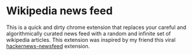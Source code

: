 # Wikipedia news feed
This is a quick and dirty chrome extension that replaces your careful and algorithmically curated news feed with a random and infinite set of wikipedia articles. This extension was inspired by my friend this viral [hackernews-newsfeed](https://github.com/yczeng/hackernews-newsfeed) extension. 